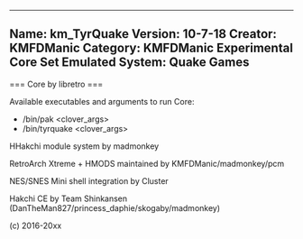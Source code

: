 -----------------------
Name: km_TyrQuake
Version: 10-7-18
Creator: KMFDManic
Category: KMFDManic Experimental Core Set
Emulated System: Quake Games
-----------------------
=== Core by libretro ===

Available executables and arguments to run Core:
- /bin/pak <rom> <clover_args>
- /bin/tyrquake <rom> <clover_args>

HHakchi module system by madmonkey

RetroArch Xtreme + HMODS maintained by KMFDManic/madmonkey/pcm

NES/SNES Mini shell integration by Cluster

Hakchi CE by Team Shinkansen (DanTheMan827/princess_daphie/skogaby/madmonkey)

(c) 2016-20xx
